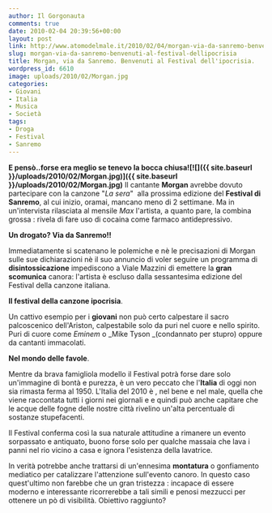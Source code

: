 ```yaml
---
author: Il Gorgonauta
comments: true
date: 2010-02-04 20:39:56+00:00
layout: post
link: http://www.atomodelmale.it/2010/02/04/morgan-via-da-sanremo-benvenuti-al-festival-dellipocrisia/
slug: morgan-via-da-sanremo-benvenuti-al-festival-dellipocrisia
title: Morgan, via da Sanremo. Benvenuti al Festival dell'ipocrisia.
wordpress_id: 6610
image: uploads/2010/02/Morgan.jpg
categories:
- Giovani
- Italia
- Musica
- Società
tags:
- Droga
- Festival
- Sanremo
---
```


**E pensò..forse era meglio se tenevo la bocca chiusa![![]({{ site.baseurl }}/uploads/2010/02/Morgan.jpg)]({{ site.baseurl }}/uploads/2010/02/Morgan.jpg)** Il cantante **Morgan** avrebbe dovuto partecipare con la canzone "_La sera_"  alla prossima edizione del **Festival di Sanremo**, al cui inizio, oramai, mancano meno di 2 settimane. Ma in un'intervista rilasciata al mensile _Max_ l'artista, a quanto pare, la combina grossa : rivela di fare uso di cocaina come farmaco antidepressivo.

**Un drogato? Via da Sanremo!!**

Immediatamente si scatenano le polemiche e nè le precisazioni di Morgan sulle sue dichiarazioni nè il suo annuncio di voler seguire un programma di **disintossicazione** impediscono a Viale Mazzini di emettere la **gran scomunica** canora: l'artista è escluso dalla sessantesima edizione del Festival della canzone italiana.

**Il festival della canzone ipocrisia**.

Un cattivo esempio per i **giovani** non può certo calpestare il sacro palcoscenico dell'Ariston, calpestabile solo da puri nel cuore e nello spirito. Puri di cuore come _Eminem_ o _Mike Tyson _(condannato per stupro) oppure da cantanti immacolati.

**Nel mondo delle favole**.

Mentre da brava famigliola modello il Festival potrà forse dare solo un'immagine di bontà e purezza, è un vero peccato che l'**Italia** di oggi non sia rimasta ferma al 1950. L'Italia del 2010 è , nel bene e nel male, quella che viene raccontata tutti i giorni nei giornali e e quindi può anche capitare che le acque delle fogne delle nostre città rivelino un'alta percentuale di sostanze stupefacenti.

Il Festival conferma così la sua naturale attitudine a rimanere un evento sorpassato e antiquato, buono forse solo per qualche massaia che lava i panni nel rio vicino a casa e ignora l'esistenza della lavatrice.

In verità potrebbe anche trattarsi di un'ennesima **montatura** o gonfiamento mediatico per catalizzare l'attenzione sull'evento canoro. In questo caso quest'ultimo non farebbe che un gran tristezza : incapace di essere moderno e interessante ricorrerebbe a tali simili e penosi mezzucci per ottenere un pò di visibilità. Obiettivo raggiunto?
